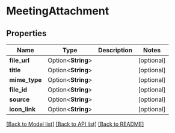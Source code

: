 # MeetingAttachment

## Properties

Name | Type | Description | Notes
------------ | ------------- | ------------- | -------------
**file_url** | Option<**String**> |  | [optional]
**title** | Option<**String**> |  | [optional]
**mime_type** | Option<**String**> |  | [optional]
**file_id** | Option<**String**> |  | [optional]
**source** | Option<**String**> |  | [optional]
**icon_link** | Option<**String**> |  | [optional]

[[Back to Model list]](../README.md#documentation-for-models) [[Back to API list]](../README.md#documentation-for-api-endpoints) [[Back to README]](../README.md)


